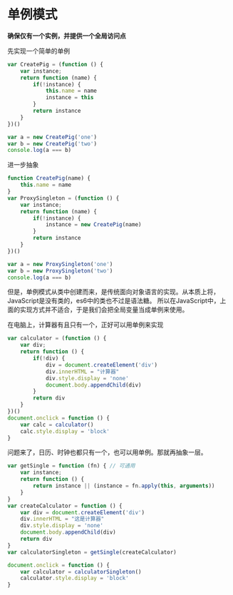 # 单例模式

**确保仅有一个实例，并提供一个全局访问点**

先实现一个简单的单例

```javascript
var CreatePig = (function () {
    var instance;
    return function (name) {
        if(!instance) {
            this.name = name
            instance = this
        }
        return instance
    }
})()

var a = new CreatePig('one')
var b = new CreatePig('two')
console.log(a === b)
```
进一步抽象
```javascript
function CreatePig(name) {
    this.name = name
}
var ProxySingleton = (function () {
    var instance;
    return function (name) {
        if(!instance) {
            instance = new CreatePig(name)
        }
        return instance
    }
})()

var a = new ProxySingleton('one')
var b = new ProxySingleton('two')
console.log(a === b)
```
但是，单例模式从类中创建而来，是传统面向对象语言的实现。从本质上将，JavaScript是没有类的，es6中的类也不过是语法糖。
所以在JavaScript中，上面的实现方式并不适合，于是我们会把全局变量当成单例来使用。

在电脑上，计算器有且只有一个，正好可以用单例来实现
```javascript
var calculator = (function () {
    var div;
    return function () {
        if(!div) {
            div = document.createElement('div')
            div.innerHTML = "计算器"
            div.style.display = 'none'
            document.body.appendChild(div)
        }
        return div
    }
})()
document.onclick = function () {
    var calc = calculator()
    calc.style.display = 'block'
}
```
问题来了，日历、时钟也都只有一个，也可以用单例。那就再抽象一层。
```javascript
var getSingle = function (fn) { // 可通用
    var instance;
    return function () {
        return instance || (instance = fn.apply(this, arguments))
    }
}
var createCalculator = function () {
    var div = document.createElement('div')
    div.innerHTML = "这是计算器"
    div.style.display = 'none'
    document.body.appendChild(div)
    return div
}
var calculatorSingleton = getSingle(createCalculator)

document.onclick = function () {
    var calculator = calculatorSingleton()
    calculator.style.display = 'block'
}
```